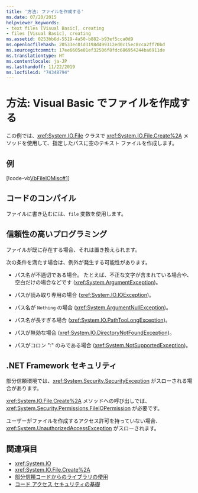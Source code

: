 ```yaml
---
title: '方法: ファイルを作成する'
ms.date: 07/20/2015
helpviewer_keywords:
- text files [Visual Basic], creating
- files [Visual Basic], creating
ms.assetid: 0253bb6d-5519-4a50-b882-b93ef5cca0d9
ms.openlocfilehash: 20533ec01d3198d499312ed0c15ec8cca2ff70bd
ms.sourcegitcommit: 17ee6605e01ef32506f8fdc686954244ba6911de
ms.translationtype: HT
ms.contentlocale: ja-JP
ms.lasthandoff: 11/22/2019
ms.locfileid: "74348794"
---
```

# <a name="how-to-create-a-file-in-visual-basic"></a>方法: Visual Basic でファイルを作成する

この例では、<xref:System.IO.File> クラスで <xref:System.IO.File.Create%2A> メソッドを使用して、指定したパスに空のテキスト ファイルを作成します。  
  
## <a name="example"></a>例  

 [!code-vb[VbFileIOMisc#1](~/samples/snippets/visualbasic/VS_Snippets_VBCSharp/VbFileIOMisc/VB/class2.vb#1)]  
  
## <a name="compiling-the-code"></a>コードのコンパイル  

 ファイルに書き込むには、`file` 変数を使用します。  
  
## <a name="robust-programming"></a>信頼性の高いプログラミング  

 ファイルが既に存在する場合、それは置き換えられます。  
  
 次の条件を満たす場合は、例外が発生する可能性があります。  
  
- パス名が不適切である場合。 たとえば、不正な文字が含まれている場合や、空白だけの場合などです (<xref:System.ArgumentException>)。  
  
- パスが読み取り専用の場合 (<xref:System.IO.IOException>)。  
  
- パス名が `Nothing` の場合 (<xref:System.ArgumentNullException>)。  
  
- パス名が長すぎる場合 (<xref:System.IO.PathTooLongException>)。  
  
- パスが無効な場合 (<xref:System.IO.DirectoryNotFoundException>)。  
  
- パスがコロン ":" のみである場合 (<xref:System.NotSupportedException>)。  
  
## <a name="net-framework-security"></a>.NET Framework セキュリティ  

 部分信頼環境では、<xref:System.Security.SecurityException> がスローされる場合があります。  
  
 <xref:System.IO.File.Create%2A> メソッドへの呼び出しでは、<xref:System.Security.Permissions.FileIOPermission> が必要です。  
  
 ユーザーがファイルを作成するアクセス許可を持っていない場合、<xref:System.UnauthorizedAccessException> がスローされます。  
  
## <a name="see-also"></a>関連項目

- <xref:System.IO>
- <xref:System.IO.File.Create%2A>
- [部分信頼コードからのライブラリの使用](../../../../framework/misc/using-libraries-from-partially-trusted-code.md)
- [コード アクセス セキュリティの基礎](../../../../framework/misc/code-access-security-basics.md)
